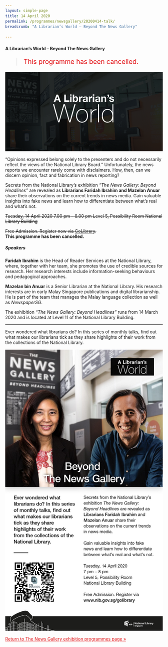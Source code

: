 ```yaml
---
layout: simple-page
title: 14 April 2020
permalink: /programmes/newsgallery/20200414-talk/
breadcrumb: "A Librarian’s World – Beyond The News Gallery"

---
```

#### A Librarian’s World – Beyond The News Gallery


<blockquote style="color: #E21216; font-size: 150%;">This programme has been cancelled.</blockquote>

![A Librarian's World banner, with a photo of the News Gallery as the background](/images/event-images/newsgallery/ALW_exhibition-page.jpg)

“Opinions expressed belong solely to the presenters and do not necessarily reflect the views of the National Library Board.” Unfortunately, the news reports we encounter rarely come with disclaimers. How, then, can we discern opinion, fact and fabrication in news reporting?

Secrets from the National Library’s exhibition _“The News Gallery: Beyond Headlines”_ are revealed as __Librarians Faridah Ibrahim and Mazelan Anuar__ share their observations on the current trends in news media. Gain valuable insights into fake news and learn how to differentiate between what’s real and what’s not.

~~Tuesday, 14 April 2020
7.00 pm – 8.00 pm
Level 5, Possibility Room
National Library Building~~


~~Free Admission. Register now via [GoLibrary](https://go.gov.sg/nl-programme-14apr).~~<br>
__This programme has been cancelled.__

##### Speakers
__Faridah Ibrahim__ is the Head of Reader Services at the National Library, where, together with her team, she promotes the use of credible sources for research. Her research interests include information-seeking behaviours and pedagogical approaches.

__Mazelan bin Anuar__ is a Senior Librarian at the National Library. His research interests are in early Malay Singapore publications and digital librarianship. He is part of the team that manages the Malay language collection as well as _NewspaperSG_.

The exhibition _“The News Gallery: Beyond Headlines”_ runs from 14 March 2020 and is located at Level 11 of the National Library Building.

---

Ever wondered what librarians do? In this series of monthly talks, find out what makes our librarians tick as they share highlights of their work from the collections of the National Library.

![A promotional image featuring the text above](/images/event-images/newsgallery/ALW_edm_exhibition-page.jpg)

<a href="/exhibitions/current-exhibitions/newsgallery/programmes/" style="color:#E21216;">Return to The News Gallery exhibition programmes page &#187;</a>
